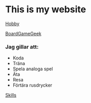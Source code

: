 # This is my website

[Hobby](20241010_214811.jpg)

[BoardGameGeek](https://www.boardgamegeek.com)

### Jag gillar att:

- Koda
- Träna
- Spela analoga spel
- Äta
- Resa
- Förtära rusdrycker

[Skills](.idea/skills.md)

